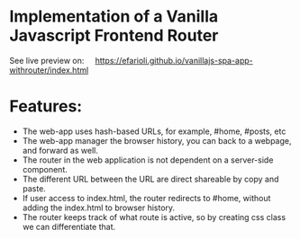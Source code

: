 # Implementation of a Vanilla Javascript Frontend Router

See live preview on:
&nbsp;&nbsp;&nbsp;&nbsp;https://efarioli.github.io/vanillajs-spa-app-withrouter/index.html
# Features:
* The web-app uses hash-based URLs, for example, #home, #posts, etc
* The web-app manager the browser history,  you can back to a webpage, and forward as well.
* The router in the web application is not dependent on a server-side component.
* The different URL between the URL are direct shareable by copy and paste.
* If user access to index.html, the router redirects to #home, without adding the index.html to browser history.
* The router keeps track of what route is active, so by creating css class we can differentiate that.

